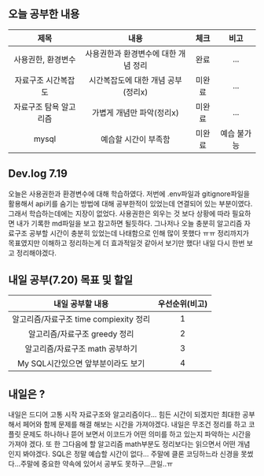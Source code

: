 ## 오늘 공부한 내용

|제목|내용|체크|비고|
|:------:|:------:|:------:|:------:|
|사용권한, 환경변수|사용권한과 환경변수에 대한 개념 정리|완료|...|
|자료구조 시간복잡도|시간복잡도에 대한 개념 공부(정리x)|미완료|...|
|자료구조 탐욕 알고리즘|가볍게 개념만 파악(정리x)|미완료|...|
|mysql|예습할 시간이 부족함|미완료|예습 불가능|



## Dev.log 7.19

오늘은 사용권한과 환경변수에 대해 학습하였다. 저번에 .env파일과 gitignore파일을 활용해서 api키를 숨기는 방법에 대해 공부한적이 있었는데 연결되어 있는 부분이였다. 그래서 학습하는데에는 지장이 없었다. 사용권한은 외우는 것 보다 상황에 따라 필요하면 내가 기록한 md파일을 보고 참고하면 될듯하다. 그나저나 오늘 충분히 알고리즘 자료구조 공부할 시간이 충분히 있었는데 나태함으로 인해 많이 못했다 ㅠㅠ 정리까지가 목표였지만 이해하고 정리하는게 더 효과적일것 같아서 보기만 했다! 내일 다시 한번 보고 정리해야겠다.  


## 내일 공부(7.20) 목표 및 할일

내일 공부할 내용        |  우선순위(비고)
:------------------:|:------------------:
알고리즘/자료구조 time compiexity 정리 |    1
알고리즘/자료구조 greedy 정리   |     2
알고리즘/자료구조 math 공부하기  |  3
My SQL시간있으면 앞부분이라도 보기  | 4


## 내일은 ?

내일은 드디어 고통 시작 자료구조와 알고리즘이다... 힘든 시간이 되겠지만 최대한 공부해서 페어와 함께 문제를 해결 해보는 시간을 가져야겠다. 내일은 무조건 정리를 하고 코플릿 문제도 하나하나 뜯어 보면서 이코드가 어떤 의미를 하고 있는지 파악하는 시간을 가져야 겠다. 또 한 그다음에 할 알고리즘 math부분도 정리보다는 읽으면서 어떤 개념인지 봐야겠다. SQL은 정말 예습할 시간이 없다... 주말에 클론 코딩하느라 신경을 못썼다...주말에 중요한 약속에 있어서 공부도 못하구...큰일..ㅠ 